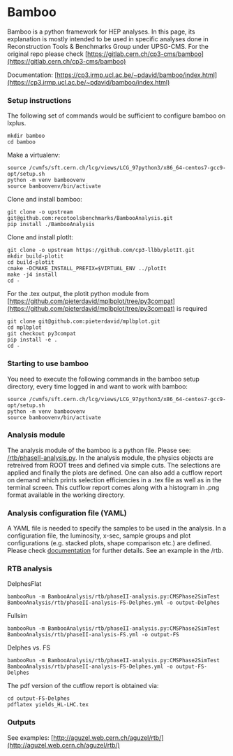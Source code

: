 # Bamboo

Bamboo is a python framework for HEP analyses. In this page, its explanation is mostly intended to be used in specific analyses done in Reconstruction Tools & Benchmarks Group under UPSG-CMS. For the original repo please check [https://gitlab.cern.ch/cp3-cms/bamboo](https://gitlab.cern.ch/cp3-cms/bamboo)

Documentation: [https://cp3.irmp.ucl.ac.be/~pdavid/bamboo/index.html](https://cp3.irmp.ucl.ac.be/~pdavid/bamboo/index.html)

### Setup instructions

The following set of commands would be sufficient to configure bamboo on lxplus.

```
mkdir bamboo
cd bamboo
```

Make a virtualenv:

```
source /cvmfs/sft.cern.ch/lcg/views/LCG_97python3/x86_64-centos7-gcc9-opt/setup.sh
python -m venv bamboovenv
source bamboovenv/bin/activate
```

Clone and install bamboo:

```
git clone -o upstream git@github.com:recotoolsbenchmarks/BambooAnalysis.git
pip install ./BambooAnalysis
```

Clone and install plotIt:

```
git clone -o upstream https://github.com/cp3-llbb/plotIt.git
mkdir build-plotit
cd build-plotit
cmake -DCMAKE_INSTALL_PREFIX=$VIRTUAL_ENV ../plotIt
make -j4 install
cd -
```

For the .tex output, the plotit python module from [https://github.com/pieterdavid/mplbplot/tree/py3compat](https://github.com/pieterdavid/mplbplot/tree/py3compat) is required
```
git clone git@github.com:pieterdavid/mplbplot.git
cd mplbplot
git checkout py3compat
pip install -e .
cd -
```

### Starting to use bamboo

You need to execute the following commands in the bamboo setup directory, every time logged in and want to work with bamboo:

```
source /cvmfs/sft.cern.ch/lcg/views/LCG_97python3/x86_64-centos7-gcc9-opt/setup.sh
python -m venv bamboovenv
source bamboovenv/bin/activate
```

### Analysis module

The analysis module of the bamboo is a python file. Please see: [/rtb/phaseII-analysis.py](https://github.com/Oguz-Guzel/bamboo/-/blob/master/rtb/phaseII-analysis.py).
In the analysis module, the physics objects are retreived from ROOT trees and defined via simple cuts. The selections are applied and finally the plots are defined. One can also add a cutflow report on demand which prints selection efficiencies in a .tex file as well as in the terminal screen. This cutflow report comes along with a histogram in .png format available in the working directory.

### Analysis configuration file (YAML)

A YAML file is needed to specify the samples to be used in the analysis. In a configuration file, the luminosity, x-sec, sample groups and plot configurations (e.g. stacked plots, shape comparison etc.) are defined. Please check [documentation](https://cp3.irmp.ucl.ac.be/~pdavid/bamboo/index.html) for further details. See an example in the /rtb.

### RTB analysis

DelphesFlat
```
bambooRun -m BambooAnalysis/rtb/phaseII-analysis.py:CMSPhase2SimTest BambooAnalysis/rtb/phaseII-analysis-FS-Delphes.yml -o output-Delphes
```
Fullsim
```
bambooRun -m BambooAnalysis/rtb/phaseII-analysis.py:CMSPhase2SimTest BambooAnalysis/rtb/phaseII-analysis-FS.yml -o output-FS
```
Delphes vs. FS
```
bambooRun -m BambooAnalysis/rtb/phaseII-analysis.py:CMSPhase2SimTest BambooAnalysis/rtb/phaseII-analysis-FS-Delphes.yml -o output-FS-Delphes
```

The pdf version of the cutflow report is obtained via:
```
cd output-FS-Delphes
pdflatex yields_HL-LHC.tex
```

### Outputs

See examples: [http://aguzel.web.cern.ch/aguzel/rtb/](http://aguzel.web.cern.ch/aguzel/rtb/)
